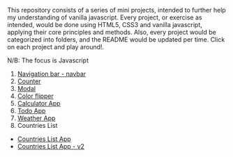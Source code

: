 This repository consists of a series of mini projects, intended to further help my understanding of vanilla javascript. Every project, or exercise as intended, would be done using HTML5, CSS3 and vanilla javascript, applying their core principles and methods. Also, every project would be categorized into folders, and the README would be updated per time. Click on each project and play around!.

N/B: The focus is Javascript

1. <a href='https://n-a-z-a-a.github.io/javascript-practice/navbar/index.html'>Navigation bar - navbar</a>
2. <a href='https://n-a-z-a-a.github.io/javascript-practice/counter/index.html'>Counter</a>
3. <a href='https://n-a-z-a-a.github.io/javascript-practice/modal/index.html'>Modal</a>
4. <a href='https://n-a-z-a-a.github.io/javascript-practice/colorFlipper/index.html'>Color flipper</a>
5. <a href='https://n-a-z-a-a.github.io/javascript-practice/calculator/index.html'>Calculator App</a>
6. <a href='https://n-a-z-a-a.github.io/javascript-practice/todo/index.html'>Todo App</a>
7. <a href='https://n-a-z-a-a.github.io/javascript-practice/weather/index.html'>Weather App</a>
8. Countries List
<ul>
  <li><a href='https://n-a-z-a-a.github.io/javascript-practice/countrySearch/countrySearch-v2/index.html'>Countries List App</a></li>
  <li><a href='https://n-a-z-a-a.github.io/javascript-practice/countrySearch/countrySearch-v2/index.html'>Countries List App - v2</a></li>
</ul>
